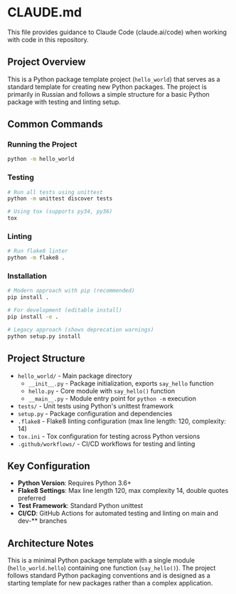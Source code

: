 # CLAUDE.md

This file provides guidance to Claude Code (claude.ai/code) when working with code in this repository.

## Project Overview

This is a Python package template project (`hello_world`) that serves as a standard template for creating new Python packages. The project is primarily in Russian and follows a simple structure for a basic Python package with testing and linting setup.

## Common Commands

### Running the Project
```bash
python -m hello_world
```

### Testing
```bash
# Run all tests using unittest
python -m unittest discover tests

# Using tox (supports py34, py36)
tox
```

### Linting
```bash
# Run flake8 linter
python -m flake8 .
```

### Installation
```bash
# Modern approach with pip (recommended)
pip install .

# For development (editable install)
pip install -e .

# Legacy approach (shows deprecation warnings)
python setup.py install
```

## Project Structure

- `hello_world/` - Main package directory
  - `__init__.py` - Package initialization, exports `say_hello` function
  - `hello.py` - Core module with `say_hello()` function
  - `__main__.py` - Module entry point for `python -m` execution
- `tests/` - Unit tests using Python's unittest framework
- `setup.py` - Package configuration and dependencies
- `.flake8` - Flake8 linting configuration (max line length: 120, complexity: 14)
- `tox.ini` - Tox configuration for testing across Python versions
- `.github/workflows/` - CI/CD workflows for testing and linting

## Key Configuration

- **Python Version**: Requires Python 3.6+
- **Flake8 Settings**: Max line length 120, max complexity 14, double quotes preferred
- **Test Framework**: Standard Python unittest
- **CI/CD**: GitHub Actions for automated testing and linting on main and dev-** branches

## Architecture Notes

This is a minimal Python package template with a single module (`hello_world.hello`) containing one function (`say_hello()`). The project follows standard Python packaging conventions and is designed as a starting template for new packages rather than a complex application.